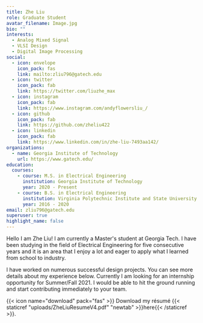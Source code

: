 ```yaml
---
title: Zhe Liu
role: Graduate Student
avatar_filename: Image.jpg
bio: ""
interests:
  - Analog Mixed Signal
  - VLSI Design
  - Digital Image Processing
social:
  - icon: envelope
    icon_pack: fas
    link: mailto:zliu796@gatech.edu
  - icon: twitter
    icon_pack: fab
    link: https://twitter.com/liuzhe_max
  - icon: instagram
    icon_pack: fab
    link: https://www.instagram.com/andyflowersliu_/
  - icon: github
    icon_pack: fab
    link: https://github.com/zheliu422
  - icon: linkedin
    icon_pack: fab
    link: https://www.linkedin.com/in/zhe-liu-7493aa142/
organizations:
  - name: Georgia Institute of Technology
    url: https://www.gatech.edu/
education:
  courses:
    - course: M.S. in Electrical Engineering
      institution: Georgia Institute of Technology
      year: 2020 - Present
    - course: B.S. in Electrical Engineering
      institution: Virginia Polytechnic Institute and State University
      year: 2016 - 2020
email: zliu796@gatech.edu
superuser: true
highlight_name: false
---
```


Hello I am Zhe Liu! I am currently a Master's student at Georgia Tech. I have been studying in the field of Electrical Engineering for five consecutive years and it is an area that I enjoy a lot and eager to apply what I learned from school to industry. 

I have worked on numerous successful design projects. You can see more details about my experience below. Currently I am looking for an internship opportunity for Summer/Fall 2021. I would be able to hit the ground running and start contributing immediately to your team.

{{< icon name="download" pack="fas" >}} Download my résumé {{< staticref "uploads/ZheLiuResumeV4.pdf" "newtab" >}}here{{< /staticref >}}.
